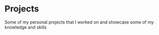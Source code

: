# Projects
Some of my personal projects that I worked on and showcase some of my knowledge and skills
